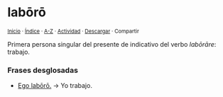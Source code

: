 # labōrō
<sup>[Inicio](../../../../index.md) · [Índice](../../../../indices/latin-espanol-l.md) · [A-Z](../../../../indices/alfabetico.md) · [Actividad](../../../../indices/actividad.md) · <a href="¶¶¶" download="jucardus-¶¶¶">Descargar</a> · Compartir</sup>

Primera persona singular del presente de indicativo del verbo _labōrāre_: trabajo.

### Frases desglosadas

* [Ego labōrō.](../../../../contenido/e/g/o/ego-laboro.md) → Yo trabajo.
